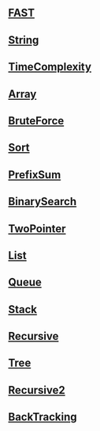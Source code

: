 ## [FAST](https://github.com/kps990515/algorithm/tree/master/fast)
## [String](https://github.com/kps990515/algorithm/tree/master/note/1.%20String)
## [TimeComplexity](https://github.com/kps990515/algorithm/tree/master/note/2.%20TimeComplexity)
## [Array](https://github.com/kps990515/algorithm/tree/master/note/3.%20Array)
## [BruteForce](https://github.com/kps990515/algorithm/tree/master/note/4.%20BruteForce)
## [Sort](https://github.com/kps990515/algorithm/tree/master/note/5.%20Sort)
## [PrefixSum](https://github.com/kps990515/algorithm/tree/master/note/6.%20PrefixSum)
## [BinarySearch](https://github.com/kps990515/algorithm/tree/master/note/7.%20BinarySearch)
## [TwoPointer](https://github.com/kps990515/algorithm/tree/master/note/8.%20TwoPointer)
## [List](https://github.com/kps990515/algorithm/tree/master/note/9.%20List)
## [Queue](https://github.com/kps990515/algorithm/tree/master/note/10.%20Queue)
## [Stack](https://github.com/kps990515/algorithm/tree/master/note/11.%20Stack)
## [Recursive](https://github.com/kps990515/algorithm/tree/master/note/12.%20Recursive)
## [Tree](https://github.com/kps990515/algorithm/tree/master/note/13.%20Tree)
## [Recursive2](https://github.com/kps990515/algorithm/tree/master/note/14.%20Recursive2)
## [BackTracking](https://github.com/kps990515/algorithm/tree/master/note/15.%20BackTracking)